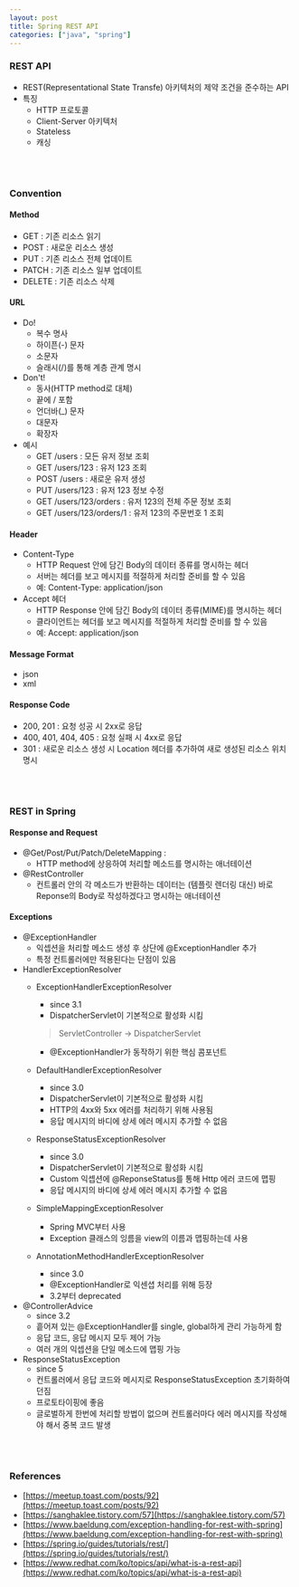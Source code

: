 ```yaml
---
layout: post
title: Spring REST API
categories: ["java", "spring"]
---
```


### REST API
- REST(Representational State Transfe) 아키텍처의 제약 조건을 준수하는 API
- 특징
  - HTTP 프로토콜
  - Client-Server 아키텍처
  - Stateless
  - 캐싱
<br>
<br>

### Convention
#### Method
- GET : 기존 리소스 읽기
- POST : 새로운 리소스 생성
- PUT : 기존 리소스 전체 업데이트
- PATCH : 기존 리소스 일부 업데이트
- DELETE : 기존 리소스 삭제

#### URL
- Do!
  - 복수 명사
  - 하이픈(-) 문자
  - 소문자
  - 슬래시(/)를 통해 계층 관계 명시
- Don't!
  - 동사(HTTP method로 대체)
  - 끝에 / 포함
  - 언더바(_) 문자
  - 대문자
  - 확장자
- 예시
  - GET /users : 모든 유저 정보 조회
  - GET /users/123 : 유저 123 조회
  - POST /users : 새로운 유저 생성
  - PUT /users/123 : 유저 123 정보 수정
  - GET /users/123/orders : 유저 123의 전체 주문 정보 조회
  - GET /users/123/orders/1 : 유저 123의 주문번호 1 조회

#### Header
- Content-Type
  - HTTP Request 안에 담긴 Body의 데이터 종류를 명시하는 헤더
  - 서버는 헤더를 보고 메시지를 적절하게 처리할 준비를 할 수 있음
  - 예: Content-Type: application/json
- Accept 헤더
  - HTTP Response 안에 담긴 Body의 데이터 종류(MIME)를 명시하는 헤더
  - 클라이언트는 헤더를 보고 메시지를 적절하게 처리할 준비를 할 수 있음
  - 예: Accept: application/json

#### Message Format
- json
- xml

#### Response Code
- 200, 201 : 요청 성공 시 2xx로 응답
- 400, 401, 404, 405 : 요청 실패 시 4xx로 응답
- 301 : 새로운 리소스 생성 시 Location 헤더를 추가하여 새로 생성된 리소스 위치 명시
<br>
<br>

### REST in Spring
#### Response and Request
- @Get/Post/Put/Patch/DeleteMapping :
  - HTTP method에 상응하여 처리할 메소드를 명시하는 애너테이션
- @RestController
  - 컨트롤러 안의 각 메소드가 반환하는 데이터는 (템플릿 렌더링 대신) 바로 Reponse의 Body로 작성하겠다고 명시하는 애너테이션

#### Exceptions
- @ExceptionHandler
  - 익셉션을 처리할 메소드 생성 후 상단에 @ExceptionHandler 추가
  - 특정 컨트롤러에만 적용된다는 단점이 있음
- HandlerExceptionResolver
  - ExceptionHandlerExceptionResolver
    - since 3.1
    - DispatcherServlet이 기본적으로 활성화 시킴
    > ServletController -> DispatcherServlet

    - @ExceptionHandler가 동작하기 위한 핵심 콤포넌트
  - DefaultHandlerExceptionResolver
    - since 3.0
    - DispatcherServlet이 기본적으로 활성화 시킴
    - HTTP의 4xx와 5xx 에러를 처리하기 위해 사용됨
    - 응답 메시지의 바디에 상세 에러 메시지 추가할 수 없음
  - ResponseStatusExceptionResolver
    - since 3.0
    - DispatcherServlet이 기본적으로 활성화 시킴
    - Custom 익셉션에 @ReponseStatus를 통해 Http 에러 코드에 맵핑
    - 응답 메시지의 바디에 상세 에러 메시지 추가할 수 없음
  - SimpleMappingExceptionResolver
    - Spring MVC부터 사용
    - Exception 클래스의 잉름을 view의 이름과 맵핑하는데 사용
  - AnnotationMethodHandlerExceptionResolver
    - since 3.0
    - @ExceptionHandler로 익센셥 처리를 위해 등장
    - 3.2부터 deprecated
- @ControllerAdvice
  - since 3.2
  - 흩어져 있는  @ExceptionHandler를 single, global하게 관리 가능하게 함
  - 응답 코드, 응답 메시지 모두 제어 가능
  - 여러 개의 익셉션을 단일 메소드에 맵핑 가능
- ResponseStatusException
  - since 5
  - 컨트롤러에서 응답 코드와 메시지로 ResponseStatusException 초기화하여 던짐
  - 프로토타이핑에 좋음
  - 글로벌하게 한번에 처리할 방법이 없으며 컨트롤러마다 에러 메시지를 작성해야 해서 중복 코드 발생
<br>
<br>

### References
- [https://meetup.toast.com/posts/92](https://meetup.toast.com/posts/92)
- [https://sanghaklee.tistory.com/57](https://sanghaklee.tistory.com/57)
- [https://www.baeldung.com/exception-handling-for-rest-with-spring](https://www.baeldung.com/exception-handling-for-rest-with-spring)
- [https://spring.io/guides/tutorials/rest/](https://spring.io/guides/tutorials/rest/)
- [https://www.redhat.com/ko/topics/api/what-is-a-rest-api](https://www.redhat.com/ko/topics/api/what-is-a-rest-api)
